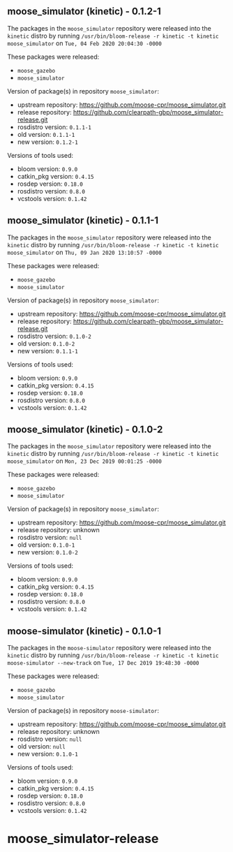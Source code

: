 ## moose_simulator (kinetic) - 0.1.2-1

The packages in the `moose_simulator` repository were released into the `kinetic` distro by running `/usr/bin/bloom-release -r kinetic -t kinetic moose_simulator` on `Tue, 04 Feb 2020 20:04:30 -0000`

These packages were released:
- `moose_gazebo`
- `moose_simulator`

Version of package(s) in repository `moose_simulator`:

- upstream repository: https://github.com/moose-cpr/moose_simulator.git
- release repository: https://github.com/clearpath-gbp/moose_simulator-release.git
- rosdistro version: `0.1.1-1`
- old version: `0.1.1-1`
- new version: `0.1.2-1`

Versions of tools used:

- bloom version: `0.9.0`
- catkin_pkg version: `0.4.15`
- rosdep version: `0.18.0`
- rosdistro version: `0.8.0`
- vcstools version: `0.1.42`


## moose_simulator (kinetic) - 0.1.1-1

The packages in the `moose_simulator` repository were released into the `kinetic` distro by running `/usr/bin/bloom-release -r kinetic -t kinetic moose_simulator` on `Thu, 09 Jan 2020 13:10:57 -0000`

These packages were released:
- `moose_gazebo`
- `moose_simulator`

Version of package(s) in repository `moose_simulator`:

- upstream repository: https://github.com/moose-cpr/moose_simulator.git
- release repository: https://github.com/clearpath-gbp/moose_simulator-release.git
- rosdistro version: `0.1.0-2`
- old version: `0.1.0-2`
- new version: `0.1.1-1`

Versions of tools used:

- bloom version: `0.9.0`
- catkin_pkg version: `0.4.15`
- rosdep version: `0.18.0`
- rosdistro version: `0.8.0`
- vcstools version: `0.1.42`


## moose_simulator (kinetic) - 0.1.0-2

The packages in the `moose_simulator` repository were released into the `kinetic` distro by running `/usr/bin/bloom-release -r kinetic -t kinetic moose_simulator` on `Mon, 23 Dec 2019 00:01:25 -0000`

These packages were released:
- `moose_gazebo`
- `moose_simulator`

Version of package(s) in repository `moose_simulator`:

- upstream repository: https://github.com/moose-cpr/moose_simulator.git
- release repository: unknown
- rosdistro version: `null`
- old version: `0.1.0-1`
- new version: `0.1.0-2`

Versions of tools used:

- bloom version: `0.9.0`
- catkin_pkg version: `0.4.15`
- rosdep version: `0.18.0`
- rosdistro version: `0.8.0`
- vcstools version: `0.1.42`


## moose-simulator (kinetic) - 0.1.0-1

The packages in the `moose-simulator` repository were released into the `kinetic` distro by running `/usr/bin/bloom-release -r kinetic -t kinetic moose-simulator --new-track` on `Tue, 17 Dec 2019 19:48:30 -0000`

These packages were released:
- `moose_gazebo`
- `moose_simulator`

Version of package(s) in repository `moose-simulator`:

- upstream repository: https://github.com/moose-cpr/moose_simulator.git
- release repository: unknown
- rosdistro version: `null`
- old version: `null`
- new version: `0.1.0-1`

Versions of tools used:

- bloom version: `0.9.0`
- catkin_pkg version: `0.4.15`
- rosdep version: `0.18.0`
- rosdistro version: `0.8.0`
- vcstools version: `0.1.42`


# moose_simulator-release